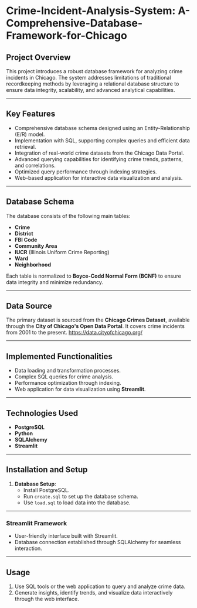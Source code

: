 # Crime-Incident-Analysis-System: A-Comprehensive-Database-Framework-for-Chicago

## **Project Overview**
This project introduces a robust database framework for analyzing crime incidents in Chicago. The system addresses limitations of traditional recordkeeping methods by leveraging a relational database structure to ensure data integrity, scalability, and advanced analytical capabilities.

---

## **Key Features**
- Comprehensive database schema designed using an Entity-Relationship (E/R) model.
- Implementation with SQL, supporting complex queries and efficient data retrieval.
- Integration of real-world crime datasets from the Chicago Data Portal.
- Advanced querying capabilities for identifying crime trends, patterns, and correlations.
- Optimized query performance through indexing strategies.
- Web-based application for interactive data visualization and analysis.

---

## **Database Schema**
The database consists of the following main tables:
- **Crime**
- **District**
- **FBI Code**
- **Community Area**
- **IUCR** (Illinois Uniform Crime Reporting)
- **Ward**
- **Neighborhood**

Each table is normalized to **Boyce-Codd Normal Form (BCNF)** to ensure data integrity and minimize redundancy.

---

## **Data Source**
The primary dataset is sourced from the **Chicago Crimes Dataset**, available through the **City of Chicago's Open Data Portal**. It covers crime incidents from 2001 to the present.
https://data.cityofchicago.org/

---

## **Implemented Functionalities**
- Data loading and transformation processes.
- Complex SQL queries for crime analysis.
- Performance optimization through indexing.
- Web application for data visualization using **Streamlit**.

---

## **Technologies Used**
- **PostgreSQL**
- **Python**
- **SQLAlchemy**
- **Streamlit**

---


## **Installation and Setup**
1. **Database Setup**:  
   - Install PostgreSQL.  
   - Run `create.sql` to set up the database schema.  
   - Use `load.sql` to load data into the database.
  
---

### Streamlit Framework
- User-friendly interface built with Streamlit.
- Database connection established through SQLAlchemy for seamless interaction.  

---

## **Usage**
1. Use SQL tools or the web application to query and analyze crime data.  
2. Generate insights, identify trends, and visualize data interactively through the web interface.  



